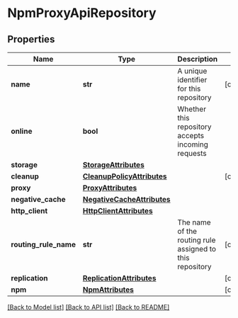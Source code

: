 # NpmProxyApiRepository

## Properties

| Name                  | Type                                                      | Description                                              | Notes      |
| --------------------- | --------------------------------------------------------- | -------------------------------------------------------- | ---------- |
| **name**              | **str**                                                   | A unique identifier for this repository                  | [optional] |
| **online**            | **bool**                                                  | Whether this repository accepts incoming requests        |
| **storage**           | [**StorageAttributes**](StorageAttributes.md)             |                                                          |
| **cleanup**           | [**CleanupPolicyAttributes**](CleanupPolicyAttributes.md) |                                                          | [optional] |
| **proxy**             | [**ProxyAttributes**](ProxyAttributes.md)                 |                                                          |
| **negative_cache**    | [**NegativeCacheAttributes**](NegativeCacheAttributes.md) |                                                          |
| **http_client**       | [**HttpClientAttributes**](HttpClientAttributes.md)       |                                                          |
| **routing_rule_name** | **str**                                                   | The name of the routing rule assigned to this repository | [optional] |
| **replication**       | [**ReplicationAttributes**](ReplicationAttributes.md)     |                                                          | [optional] |
| **npm**               | [**NpmAttributes**](NpmAttributes.md)                     |                                                          | [optional] |

[[Back to Model list]](../README.md#documentation-for-models) [[Back to API list]](../README.md#documentation-for-api-endpoints) [[Back to README]](../README.md)
